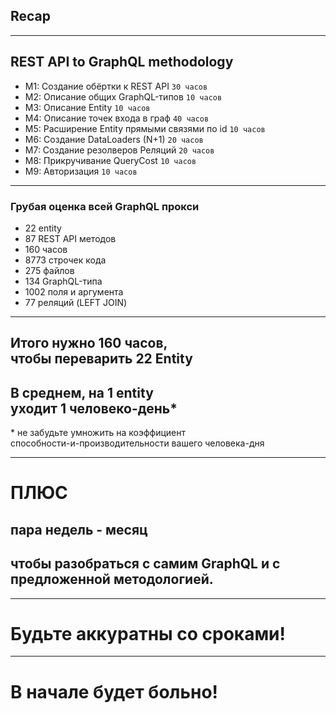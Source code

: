 ## Recap

-----

## REST API to GraphQL methodology

- <span class="fragment">M1: Создание обёртки к REST API `30 часов`</span>
- <span class="fragment">M2: Описание общих GraphQL-типов `10 часов`</span>
- <span class="fragment">M3: Описание Entity `10 часов`</span>
- <span class="fragment">M4: Описание точек входа в граф `40 часов`</span>
- <span class="fragment">M5: Расширение Entity прямыми связями по id `10 часов`</span>
- <span class="fragment">M6: Создание DataLoaders (N+1) `20 часов`</span>
- <span class="fragment">M7: Создание резолверов Реляций `20 часов`</span>
- <span class="fragment">M8: Прикручивание QueryCost `10 часов`</span>
- <span class="fragment">M9: Авторизация `10 часов`</span>

-----

### Грубая оценка всей GraphQL прокси

- 22 entity <!-- .element: class="orange" -->
- 87 REST API методов <!-- .element: class="orange" -->
- 160 часов
- 8773 строчек кода
- 275 файлов
- 134 GraphQL-типа <!-- .element: class="green" -->
- 1002 поля и аргумента <!-- .element: class="green" -->
- 77 реляций (LEFT JOIN) <!-- .element: class="green" -->

-----

## Итого нужно 160 часов, <br/> чтобы переварить 22 Еntity

## В среднем, на 1 entity<br/> уходит 1 человеко-день* <!-- .element: class="fragment green" -->

<span class="fragment gray">* не забудьте умножить на коэффициент<br/> способности-и-производительности вашего человека-дня</span>

-----

# ПЛЮС  <!-- .element: class="red" -->

## пара недель - месяц <!-- .element: class="red" -->

## чтобы разобраться c самим GraphQL и с предложенной методологией.

-----

# Будьте аккуратны со сроками! <!-- .element: class="orange" -->

-----

# В начале будет больно! <!-- .element: class="red" -->
